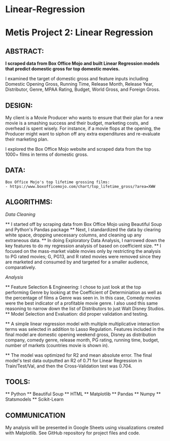 # Linear-Regression

# Metis Project 2: Linear Regression

## ABSTRACT:

**I scraped data from Box Office Mojo and built Linear Regression models that predict domestic gross for top domestic movies.**

I examined the target of domestic gross and feature inputs including Domestic Opening Gross, Running Time, Release Month, Release Year, Distributor, Genre, MPAA Rating, Budget, World Gross, and Foreign Gross.


## DESIGN:

My client is a Movie Producer who wants to ensure that their plan for a new movie is a smashing success and their budget, marketing costs, and overhead is spent wisely. For instance, if a movie flops at the opening, the Producer might want to siphon off any extra expenditures and re-evaluate their marketing plan. 


I explored the Box Office Mojo website and scraped data from the top 1000+ films in terms of domestic gross. 


## DATA:

	Box Office Mojo's top lifetime grossing films: 
	- https://www.boxofficemojo.com/chart/top_lifetime_gross/?area=XWW
	
## ALGORITHMS:

_*Data Cleaning*_

** I started off by scraping data from Box Office Mojo using Beautiful Soup and Python's Pandas package
** Next, I standardized the data by clearing white space, dropping unecessary columns, and cleaning up any extraneous data.
** In doing Exploratory Data Analysis, I narrowed down the key features to do my regression analysis of based on coefficient size.
** I focused on the mass-market viable movies only by restricting the analysis to PG rated movies; G, PG13, and R rated movies were removed since they are marketed and consumed by and targeted for a smaller audience, comparatively.


_*Analysis*_

** Feature Selection & Engineering: I chose to just look at the top performing Genre by looking at the Coefficient of Determiniation as well as the percentage of films a Genre was seen in. In this case, Comedy movies were the best indicator of a profitable movie genre. I also used this same reasoning to narrow down the list of Distributors to just Walt Disney Studios. 
** Model Selection and Evaluation: did proper validation and testing.


** A simple linear regression model with multiple multiplicative interaction terms was selected in addition to Lasso Regulation. Features included in the final model are domestic opening weekend gross, Disney as distribution company, comedy genre, release month, PG rating, running time, budget, number of markets (countries movie is shown in).


** The model was optimized for R2 and mean absolute error. The final model's test data outputted an R2 of 0.71 for Linear Regression in Train/Test/Val, and then the Cross-Validation test was 0.704.


## TOOLS:

** Python
** Beautiful Soup
** HTML
** Matplotlib
** Pandas
** Numpy
** Statsmodels
** Scikit-Learn


## COMMUNICATION

My analysis will be presented in Google Sheets using visualizations created with Matplotlib. See GitHub repository for project files and code.
